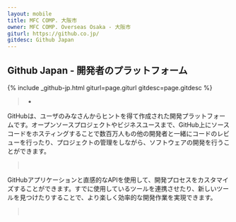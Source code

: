 ```yaml
---
layout: mobile
title: MFC COMP. 大阪市
owner: MFC COMP. Overseas Osaka - 大阪市
giturl: https://github.co.jp/
gitdesc: Github Japan
---
```


## Github Japan - 開発者のプラットフォーム


{% include _github-jp.html   giturl=page.giturl gitdesc=page.gitdesc %}

   >*

GitHubは、ユーザのみなさんからヒントを得て作成された開発プラットフォームです。オープンソースプロジェクトやビジネスユースまで、GitHub上にソースコードをホスティングすることで数百万人もの他の開発者と一緒にコードのレビューを行ったり、プロジェクトの管理をしながら、ソフトウェアの開発を行うことができます。 

   >&nbsp;

GitHubアプリケーションと直感的なAPIを使用して、開発プロセスをカスタマイズすることができます。すでに使用しているツールを連携させたり、新しいツールを見つけたりすることで、より楽しく効率的な開発作業を実現できます。 

   >&nbsp;
